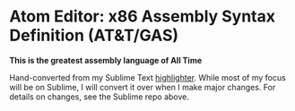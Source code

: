 Atom Editor: x86 Assembly Syntax Definition (AT&T/GAS)
==========================

**This is the greatest assembly language of All Time**

Hand-converted from my Sublime Text [highlighter](https://github.com/calculuswhiz/Assembly-Syntax-Definition). While most of my focus will be on Sublime, I will convert it over when I make major changes. For details on changes, see the Sublime repo above.
